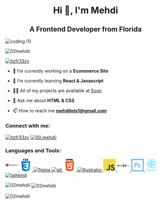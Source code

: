 <h1 align="center">Hi 👋, I'm Mehdi</h1>
<h2 align="center">A Frontend Developer from Florida</h2>

![coding (1)](https://github.com/02mehdii/02mehdii/assets/107004006/8721482f-0040-47e5-a367-917da27cbd0f)



<p align="left"> <img src="https://komarev.com/ghpvc/?username=02mehdii&label=Profile%20views&color=0e75b6&style=flat" alt="02mehdii" /> </p>

<p align="left"> <a href="https://twitter.com/itzfr33zy" target="blank"><img src="https://img.shields.io/twitter/follow/itzfr33zy?logo=twitter&style=for-the-badge" alt="itzfr33zy" /></a> </p>

- 🔭 I’m currently working on a **Ecommerce Site**

- 🌱 I’m currently learning **React & Javascript**

- 👨‍💻 All of my projects are available at [Soon](Soon)

- 💬 Ask me about **HTML & CSS**

- 📫 How to reach me **mehdilots1@gmail.com**

<h3 align="left">Connect with me:</h3>
<p align="left">
<a href="https://twitter.com/itzfr33zy" target="blank"><img align="center" src="https://raw.githubusercontent.com/rahuldkjain/github-profile-readme-generator/master/src/images/icons/Social/twitter.svg" alt="itzfr33zy" height="30" width="40" /></a>
<a href="https://instagram.com/00.mehdii" target="blank"><img align="center" src="https://raw.githubusercontent.com/rahuldkjain/github-profile-readme-generator/master/src/images/icons/Social/instagram.svg" alt="00.mehdii" height="30" width="40" /></a>
</p>

<h3 align="left">Languages and Tools:</h3>
<p align="left"> <a href="https://angular.io" target="_blank" rel="noreferrer"> <img src="https://raw.githubusercontent.com/devicons/devicon/master/icons/angularjs/angularjs-original-wordmark.svg" alt="angularjs" width="40" height="40"/> </a> <a href="https://www.w3schools.com/css/" target="_blank" rel="noreferrer"> <img src="https://raw.githubusercontent.com/devicons/devicon/master/icons/css3/css3-original-wordmark.svg" alt="css3" width="40" height="40"/> </a> <a href="https://www.figma.com/" target="_blank" rel="noreferrer"> <img src="https://www.vectorlogo.zone/logos/figma/figma-icon.svg" alt="figma" width="40" height="40"/> </a> <a href="https://git-scm.com/" target="_blank" rel="noreferrer"> <img src="https://www.vectorlogo.zone/logos/git-scm/git-scm-icon.svg" alt="git" width="40" height="40"/> </a> <a href="https://www.w3.org/html/" target="_blank" rel="noreferrer"> <img src="https://raw.githubusercontent.com/devicons/devicon/master/icons/html5/html5-original-wordmark.svg" alt="html5" width="40" height="40"/> </a> <a href="https://www.adobe.com/in/products/illustrator.html" target="_blank" rel="noreferrer"> <img src="https://www.vectorlogo.zone/logos/adobe_illustrator/adobe_illustrator-icon.svg" alt="illustrator" width="40" height="40"/> </a> <a href="https://developer.mozilla.org/en-US/docs/Web/JavaScript" target="_blank" rel="noreferrer"> <img src="https://raw.githubusercontent.com/devicons/devicon/master/icons/javascript/javascript-original.svg" alt="javascript" width="40" height="40"/> </a> <a href="https://nodejs.org" target="_blank" rel="noreferrer"> <img src="https://raw.githubusercontent.com/devicons/devicon/master/icons/nodejs/nodejs-original-wordmark.svg" alt="nodejs" width="40" height="40"/> </a> <a href="https://www.photoshop.com/en" target="_blank" rel="noreferrer"> <img src="https://raw.githubusercontent.com/devicons/devicon/master/icons/photoshop/photoshop-line.svg" alt="photoshop" width="40" height="40"/> </a> <a href="https://reactjs.org/" target="_blank" rel="noreferrer"> <img src="https://raw.githubusercontent.com/devicons/devicon/master/icons/react/react-original-wordmark.svg" alt="react" width="40" height="40"/> </a> <a href="https://tailwindcss.com/" target="_blank" rel="noreferrer"> <img src="https://www.vectorlogo.zone/logos/tailwindcss/tailwindcss-icon.svg" alt="tailwind" width="40" height="40"/> </a> </p>

<p><img align="left" src="https://github-readme-stats.vercel.app/api/top-langs?username=02mehdii&show_icons=true&locale=en&layout=compact" alt="02mehdii" /></p>

<p>&nbsp;<img align="center" src="https://github-readme-stats.vercel.app/api?username=02mehdii&show_icons=true&locale=en" alt="02mehdii" /></p>

<p><img align="center" src="https://github-readme-streak-stats.herokuapp.com/?user=02mehdii&" alt="02mehdii" /></p>
